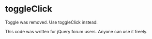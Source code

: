 toggleClick
===========

Toggle was removed. Use toggleClick instead.

This code was written for jQuery forum users. Anyone can use it freely.

